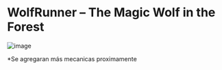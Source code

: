# WolfRunner – The Magic Wolf in the Forest 
 ![image](https://user-images.githubusercontent.com/20270532/200051308-d965582e-f95a-4e0d-af3c-209c21beb9e4.png)

 *Se agregaran más mecanicas proximamente
